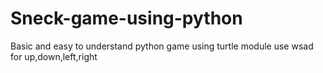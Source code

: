 # Sneck-game-using-python
Basic and easy to understand python game using turtle module
use wsad for up,down,left,right
